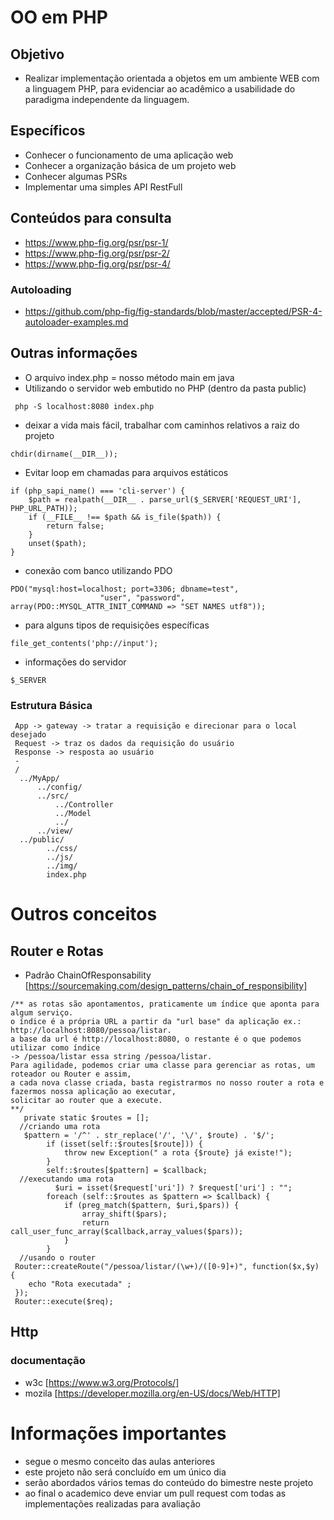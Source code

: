 # OO em PHP

## Objetivo
- Realizar implementação orientada a objetos em um ambiente WEB com a linguagem PHP, para evidenciar ao acadêmico a usabilidade do paradigma independente da linguagem.
## Específicos
- Conhecer o funcionamento de uma aplicação web
- Conhecer a organização básica de um projeto web
- Conhecer algumas PSRs
- Implementar uma simples API RestFull

## Conteúdos para consulta
- https://www.php-fig.org/psr/psr-1/
- https://www.php-fig.org/psr/psr-2/
- https://www.php-fig.org/psr/psr-4/
### Autoloading
- https://github.com/php-fig/fig-standards/blob/master/accepted/PSR-4-autoloader-examples.md
## Outras informações
- O arquivo index.php  = nosso método main em java
- Utilizando o servidor web embutido no PHP (dentro da pasta public)
``` 
 php -S localhost:8080 index.php
```
- deixar a vida mais fácil, trabalhar com caminhos relativos a raiz do projeto
```
chdir(dirname(__DIR__));
```

- Evitar loop em chamadas para arquivos estáticos
```
if (php_sapi_name() === 'cli-server') {
    $path = realpath(__DIR__ . parse_url($_SERVER['REQUEST_URI'], PHP_URL_PATH));
    if (__FILE__ !== $path && is_file($path)) {
        return false;
    }
    unset($path);
}
```
- conexão com banco utilizando PDO
```
PDO("mysql:host=localhost; port=3306; dbname=test",
                    "user", "password", array(PDO::MYSQL_ATTR_INIT_COMMAND => "SET NAMES utf8"));
```
- para alguns tipos de requisições específicas
```
file_get_contents('php://input');
```
- informações do servidor
```
$_SERVER
```
### Estrutura Básica
```
 App -> gateway -> tratar a requisição e direcionar para o local desejado
 Request -> traz os dados da requisição do usuário
 Response -> resposta ao usuário
 -
 /
  ../MyApp/
      ../config/
      ../src/
          ../Controller
          ../Model
          ../
      ../view/
  ../public/
        ../css/
        ../js/
        ../img/
        index.php
```
# Outros conceitos
## Router e Rotas
- Padrão ChainOfResponsability [https://sourcemaking.com/design_patterns/chain_of_responsibility]
```
/** as rotas são apontamentos, praticamente um índice que aponta para algum serviço. 
o índice é a própria URL a partir da "url base" da aplicação ex.: http://localhost:8080/pessoa/listar.
a base da url é http://localhost:8080, o restante é o que podemos utilizar como índice 
-> /pessoa/listar essa string /pessoa/listar.
Para agilidade, podemos criar uma classe para gerenciar as rotas, um roteador ou Router e assim, 
a cada nova classe criada, basta registrarmos no nosso router a rota e fazermos nossa aplicação ao executar,
solicitar ao router que a execute.
**/
   private static $routes = [];
  //criando uma rota
   $pattern = '/^' . str_replace('/', '\/', $route) . '$/';
        if (isset(self::$routes[$route])) {
            throw new Exception(" a rota {$route} já existe!");
        }
        self::$routes[$pattern] = $callback;
  //executando uma rota
          $uri = isset($request['uri']) ? $request['uri'] : "";
        foreach (self::$routes as $pattern => $callback) {
            if (preg_match($pattern, $uri,$pars)) {
                array_shift($pars);
                return call_user_func_array($callback,array_values($pars));
            }
        }
  //usando o router
 Router::createRoute("/pessoa/listar/(\w+)/([0-9]+)", function($x,$y) {
    echo "Rota executada" ;  
 });
 Router::execute($req);
```
## Http
### documentação 
- w3c [https://www.w3.org/Protocols/]
- mozila [https://developer.mozilla.org/en-US/docs/Web/HTTP]
# Informações importantes
+ segue o mesmo conceito das aulas anteriores
+ este projeto não será concluído em um único dia
+ serão abordados vários temas do conteúdo do bimestre neste projeto
+ ao final o academico deve enviar um pull request com todas as implementações realizadas para avaliação
